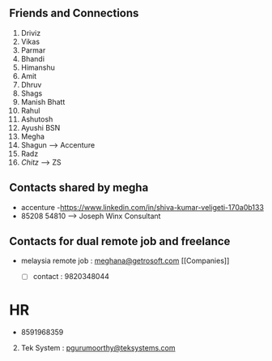 ## Friends and Connections 
1. Driviz
2. Vikas
3. Parmar
4. Bhandi
5. Himanshu
6. Amit
7. Dhruv
8. Shags
9. Manish Bhatt
10. Rahul
11. Ashutosh
12. Ayushi BSN
13. Megha 
14. Shagun  --> Accenture
15. Radz 
16. *Chitz* --> ZS




## Contacts shared by megha
- accenture 
	-https://www.linkedin.com/in/shiva-kumar-veligeti-170a0b133
-  85208 54810 --> Joseph Winx Consultant



## Contacts for dual remote job and freelance 
- melaysia remote job : meghana@getrosoft.com [[Companies]]
	- [ ] contact : 9820348044


# HR
- 8591968359


2. Tek System : [pgurumoorthy@teksystems.com](mailto:pgurumoorthy@teksystems.com)